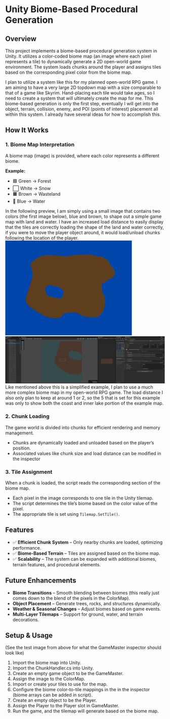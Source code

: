 # Unity Biome-Based Procedural Generation

## Overview

This project implements a biome-based procedural generation system in Unity. It utilizes a color-coded biome map (an image where each pixel represents a tile) to dynamically generate a 2D open-world game environment. The system loads chunks around the player and assigns tiles based on the corresponding pixel color from the biome map.

I plan to utilize a system like this for my planned open-world RPG game. I am aiming to have a very large 2D topdown map with a size comparable to that of a game like Skyrim. Hand-placing each tile would take ages, so I need to create a system that will ultimately create the map for me. This biome-based generation is only the first step, eventually I will get into the object, terrain, collision, enemy, and POI (points of interest) placement all within this system. I already have several ideas for how to accomplish this.

## How It Works

### 1. Biome Map Interpretation

A biome map (image) is provided, where each color represents a different biome.

**Example:**

- 🟩 Green → Forest
- ⬜ White → Snow
- 🟫 Brown → Wasteland
- 🔵 Blue → Water

In the following preview, I am simply using a small image that contains two colors (the first image below), blue and brown, to shape out a simple game map with land and water. I have an increased load distance to easily display that the tiles are correctly loading the shape of the land and water correctly, if you were to move the player object around, it would load/unload chunks following the location of the player.
![Example ColorMap](https://github.com/Nolan-Olhausen/procedural-map-generation/blob/main/pixelMapTest.png)
![Example Test](https://github.com/Nolan-Olhausen/procedural-map-generation/blob/main/ProjectTest.png)
Like mentioned above this is a simplified example, I plan to use a much more complex biome map in my open-world RPG game. The load distance I also only plan to keep at around 1 or 2, so the 5 that is set for this example was only to show both the coast and inner lake portion of the example map.

### 2. Chunk Loading

The game world is divided into chunks for efficient rendering and memory management.

- Chunks are dynamically loaded and unloaded based on the player’s position.
- Associated values like chunk size and load distance can be modified in the inspector

### 3. Tile Assignment

When a chunk is loaded, the script reads the corresponding section of the biome map.

- Each pixel in the image corresponds to one tile in the Unity tilemap.
- The script determines the tile’s biome based on the color value of the pixel.
- The appropriate tile is set using `Tilemap.SetTile()`.

## Features

- ✅ **Efficient Chunk System** – Only nearby chunks are loaded, optimizing performance.
- ✅ **Biome-Based Terrain** – Tiles are assigned based on the biome map.
- ✅ **Scalability** – The system can be expanded with additional biomes, terrain features, and procedural elements.

## Future Enhancements

- **Biome Transitions** – Smooth blending between biomes (this really just comes down to the blend of the pixels in the ColorMap).
- **Object Placement** – Generate trees, rocks, and structures dynamically.
- **Weather & Seasonal Changes** – Adjust biomes based on game events.
- **Multi-Layer Tilemaps** – Support for ground, water, and terrain decorations.

## Setup & Usage

(See the test image from above for what the GameMaster inspector should look like)
1. Import the biome map into Unity.
2. Import the ChunkHandler.cs into Unity.
3. Create an empty game object to be the GameMaster.
4. Assign the image to the ColorMap.
5. Import or create your tiles to use for the map.
6. Configure the biome color-to-tile mappings in the in the inspector (biome arrays can be added in script).
7. Create an empty object to be the Player.
8. Assign the Player to the Player slot in GameMaster.
9. Run the game, and the tilemap will generate based on the biome map.

